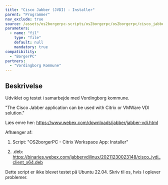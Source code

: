 ```yaml
---
title: "Cisco Jabber (JVDI) - Installer"
parent: "Programmer"
nav_exclude: true
source: /assets/os2borgerpc-scripts/os2borgerpc/os2borgerpc/cisco_jabber_install_jvdi.sh
parameters:
  - name: "fil"
    type: "file"
    default: null
    mandatory: true
compatibility:
  - "BorgerPC"
partners:
  - "Vordingborg Kommune"
---
```


## Beskrivelse
Udviklet og testet i samarbejde med Vordingborg kommune.

"The Cisco Jabber application can be used with Citrix or VMWare VDI solution."

Læs emre her: https://www.webex.com/downloads/jabber/jabber-vdi.html

Afhænger af:

1) Script:  "OS2borgerPC - Citrix Workspace App: Installer"

2) .deb: https://binaries.webex.com/jabbervdilinux/20211230023148/cisco_jvdi_client_x64.deb

Dette script er ikke blevet testet på Ubuntu 22.04. Skriv til os, hvis I oplever problemer.